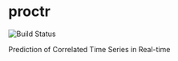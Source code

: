 # proctr
![Build Status](https://api.travis-ci.org/wallarelvo/proctr.svg)

Prediction of Correlated Time Series in Real-time
